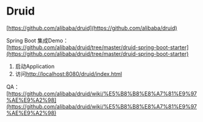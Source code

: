 # Druid

[https://github.com/alibaba/druid](https://github.com/alibaba/druid)

Spring Boot 集成Demo：[https://github.com/alibaba/druid/tree/master/druid-spring-boot-starter](https://github.com/alibaba/druid/tree/master/druid-spring-boot-starter)

1. 启动Application
2. 访问[http://localhost:8080/druid/index.html](http://localhost:8080/druid/index.html)

QA：[https://github.com/alibaba/druid/wiki/%E5%B8%B8%E8%A7%81%E9%97%AE%E9%A2%98](https://github.com/alibaba/druid/wiki/%E5%B8%B8%E8%A7%81%E9%97%AE%E9%A2%98)

